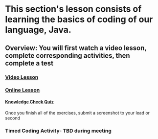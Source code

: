 # This section's lesson consists of learning the basics of coding of our language, Java. 
## **Overview: You will first watch a video lesson, complete corresponding activities, then complete a test**

### **[Video Lesson](https://www.youtube.com/watch?v=eIrMbAQSU34)**
### **[Online Lesson](https://www.w3schools.com/java/)**

#### **[Knowledge Check Quiz](https://www.w3schools.com/java/exercise.asp)**
Once you finish all of the exercises, submit a screenshot to your lead or second

### **Timed Coding Activity- TBD during meeting** 
